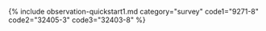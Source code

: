 
{% include observation-quickstart1.md category="survey" code1="9271-8" code2="32405-3" code3="32403-8" %}
